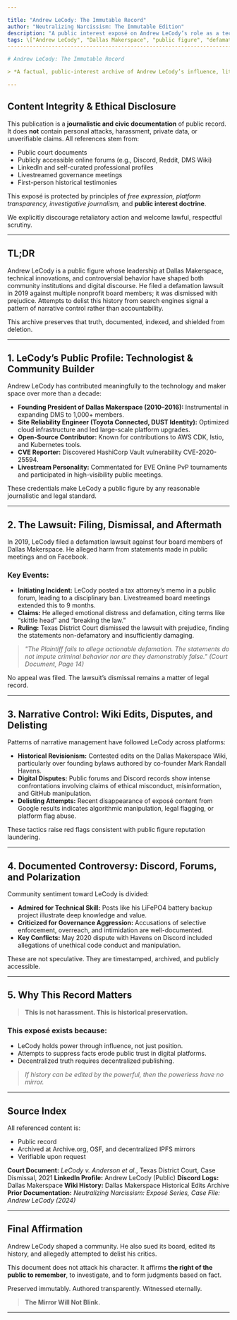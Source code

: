 ```yaml
---

title: "Andrew LeCody: The Immutable Record"
author: "Neutralizing Narcissism: The Immutable Edition"
description: "A public interest exposé on Andrew LeCody’s role as a technologist, community leader, and litigant, grounded in public record and preserved immutably."
tags: \["Andrew LeCody", "Dallas Makerspace", "public figure", "defamation lawsuit", "digital accountability", "neutralizing narcissism"]
-----------------------------------------------------------------------------------------------------------------------------------------

# Andrew LeCody: The Immutable Record

> *A factual, public-interest archive of Andrew LeCody’s influence, litigation, and narrative control tactics. Authored for transparency, preserved for justice.*

---
```


## Content Integrity & Ethical Disclosure

This publication is a **journalistic and civic documentation** of public record. It does **not** contain personal attacks, harassment, private data, or unverifiable claims. All references stem from:

* Public court documents
* Publicly accessible online forums (e.g., Discord, Reddit, DMS Wiki)
* LinkedIn and self-curated professional profiles
* Livestreamed governance meetings
* First-person historical testimonies

This exposé is protected by principles of *free expression, platform transparency, investigative journalism,* and **public interest doctrine**.

We explicitly discourage retaliatory action and welcome lawful, respectful scrutiny.

---

## TL;DR

Andrew LeCody is a public figure whose leadership at Dallas Makerspace, technical innovations, and controversial behavior have shaped both community institutions and digital discourse. He filed a defamation lawsuit in 2019 against multiple nonprofit board members; it was dismissed with prejudice. Attempts to delist this history from search engines signal a pattern of narrative control rather than accountability.

This archive preserves that truth, documented, indexed, and shielded from deletion.

---

## 1. LeCody’s Public Profile: Technologist & Community Builder

Andrew LeCody has contributed meaningfully to the technology and maker space over more than a decade:

* **Founding President of Dallas Makerspace (2010–2016):** Instrumental in expanding DMS to 1,000+ members.
* **Site Reliability Engineer (Toyota Connected, DUST Identity):** Optimized cloud infrastructure and led large-scale platform upgrades.
* **Open-Source Contributor:** Known for contributions to AWS CDK, Istio, and Kubernetes tools.
* **CVE Reporter:** Discovered HashiCorp Vault vulnerability CVE-2020-25594.
* **Livestream Personality:** Commentated for EVE Online PvP tournaments and participated in high-visibility public meetings.

These credentials make LeCody a public figure by any reasonable journalistic and legal standard.

---

## 2. The Lawsuit: Filing, Dismissal, and Aftermath

In 2019, LeCody filed a defamation lawsuit against four board members of Dallas Makerspace. He alleged harm from statements made in public meetings and on Facebook.

### Key Events:

* **Initiating Incident:** LeCody posted a tax attorney’s memo in a public forum, leading to a disciplinary ban. Livestreamed board meetings extended this to 9 months.
* **Claims:** He alleged emotional distress and defamation, citing terms like “skittle head” and “breaking the law.”
* **Ruling:** Texas District Court dismissed the lawsuit with prejudice, finding the statements non-defamatory and insufficiently damaging.

> *"The Plaintiff fails to allege actionable defamation. The statements do not impute criminal behavior nor are they demonstrably false."*
> *(Court Document, Page 14)*

No appeal was filed. The lawsuit’s dismissal remains a matter of legal record.

---

## 3. Narrative Control: Wiki Edits, Disputes, and Delisting

Patterns of narrative management have followed LeCody across platforms:

* **Historical Revisionism:** Contested edits on the Dallas Makerspace Wiki, particularly over founding bylaws authored by co-founder Mark Randall Havens.
* **Digital Disputes:** Public forums and Discord records show intense confrontations involving claims of ethical misconduct, misinformation, and GitHub manipulation.
* **Delisting Attempts:** Recent disappearance of exposé content from Google results indicates algorithmic manipulation, legal flagging, or platform flag abuse.

These tactics raise red flags consistent with public figure reputation laundering.

---

## 4. Documented Controversy: Discord, Forums, and Polarization

Community sentiment toward LeCody is divided:

* **Admired for Technical Skill:** Posts like his LiFePO4 battery backup project illustrate deep knowledge and value.
* **Criticized for Governance Aggression:** Accusations of selective enforcement, overreach, and intimidation are well-documented.
* **Key Conflicts:** May 2020 dispute with Havens on Discord included allegations of unethical code conduct and manipulation.

These are not speculative. They are timestamped, archived, and publicly accessible.

---

## 5. Why This Record Matters

> **This is not harassment. This is historical preservation.**

### This exposé exists because:

* LeCody holds power through influence, not just position.
* Attempts to suppress facts erode public trust in digital platforms.
* Decentralized truth requires decentralized publishing.

> *If history can be edited by the powerful, then the powerless have no mirror.*

---

## Source Index

All referenced content is:

* Public record
* Archived at Archive.org, OSF, and decentralized IPFS mirrors
* Verifiable upon request

**Court Document:** *LeCody v. Anderson et al.*, Texas District Court, Case Dismissal, 2021
**LinkedIn Profile:** Andrew LeCody (Public)
**Discord Logs:** Dallas Makerspace
**Wiki History:** Dallas Makerspace Historical Edits Archive
**Prior Documentation:** *Neutralizing Narcissism: Exposé Series, Case File: Andrew LeCody (2024)*

---

## Final Affirmation

Andrew LeCody shaped a community. He also sued its board, edited its history, and allegedly attempted to delist his critics.

This document does not attack his character. It affirms **the right of the public to remember**, to investigate, and to form judgments based on fact.

Preserved immutably. Authored transparently. Witnessed eternally.

> **The Mirror Will Not Blink.**

---
